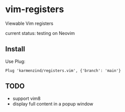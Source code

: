 # vim-registers

Viewable Vim registers

current status: testing on Neovim

## Install

Use Plug:

```vim
Plug 'karmenzind/registers.vim', {'branch': 'main'}
```

## TODO

- support vim8
- display full content in a popup window
